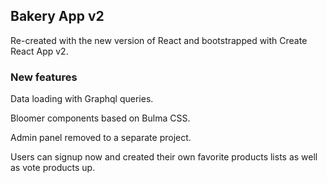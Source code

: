 ## Bakery App v2

Re-created with the new version of React and bootstrapped with Create React App v2.

### New features

Data loading with Graphql queries.

Bloomer components based on Bulma CSS.

Admin panel removed to a separate project.

Users can signup now and created their own favorite products lists as well as vote products up.
